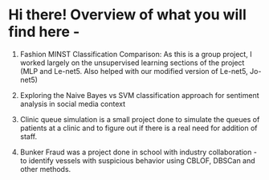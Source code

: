 # Hi there! Overview of what you will find here -

1. Fashion MINST Classification Comparison: As this is a group project, I worked largely on the unsupervised learning sections of the project (MLP and Le-net5. Also helped with our modified version of Le-net5, Jo-net5) 

2. Exploring the Naive Bayes vs SVM classification approach for sentiment analysis in social media context

3. Clinic queue simulation is a small project done to simulate the queues of patients at a clinic and to figure out if there is a real need for addition of staff. 

4. Bunker Fraud was a project done in school with industry collaboration - to identify vessels with suspicious behavior using CBLOF, DBSCan and other methods.
